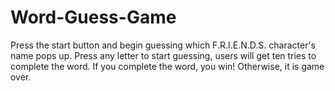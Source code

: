 # Word-Guess-Game
Press the start button and begin guessing which F.R.I.E.N.D.S. character's name pops up. Press any letter to start guessing, users will get ten tries to complete the word. If you complete the word, you win! Otherwise, it is game over.  
